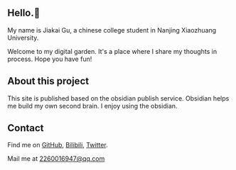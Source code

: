 ## Hello.👋

My name is Jiakai Gu, a chinese college student in Nanjing Xiaozhuang University. 

Welcome to my digital garden. It's a place where I share my thoughts in process. Hope you have fun!


## About this project

This site is published based on the obsidian publish service. Obsidian helps me build my own second brain. I enjoy using the obsidian.


## Contact

Find me on [GitHub](https://github.com/Jaya0455), [Bilibili](https://space.bilibili.com/488592525), [Twitter](https://twitter.com/jaya0455).

Mail me at 2260016947@qq.com
